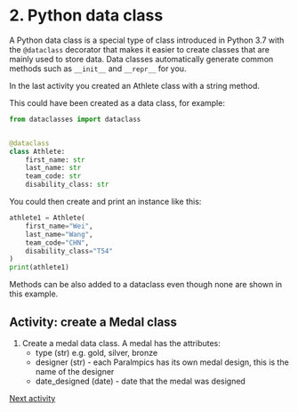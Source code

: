 # 2. Python data class

A Python data class is a special type of class introduced in Python 3.7 with the `@dataclass` decorator that makes it
easier to create classes that are mainly used to store data. Data classes automatically generate common methods such as
`__init__` and `__repr__` for you.

In the last activity you created an Athlete class with a string method.

This could have been created as a data class, for example:

```python
from dataclasses import dataclass


@dataclass
class Athlete:
    first_name: str
    last_name: str
    team_code: str
    disability_class: str
```

You could then create and print an instance like this:

```python
athlete1 = Athlete(
    first_name="Wei",
    last_name="Wang",
    team_code="CHN",
    disability_class="T54"
)
print(athlete1)
```

Methods can be also added to a dataclass even though none are shown in this example.

## Activity: create a Medal class

1. Create a medal data class. A medal has the attributes: 
    - type (str) e.g. gold, silver, bronze
    - designer (str) - each Paralmpics has its own medal design, this is the name of the designer
    - date_designed (date) - date that the medal was designed

[Next activity](5-03-inheritance-composition.md)